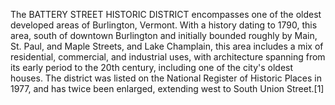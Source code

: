 The BATTERY STREET HISTORIC DISTRICT encompasses one of the oldest developed areas of Burlington, Vermont. With a history dating to 1790, this area, south of downtown Burlington and initially bounded roughly by Main, St. Paul, and Maple Streets, and Lake Champlain, this area includes a mix of residential, commercial, and industrial uses, with architecture spanning from its early period to the 20th century, including one of the city's oldest houses. The district was listed on the National Register of Historic Places in 1977, and has twice been enlarged, extending west to South Union Street.[1]
